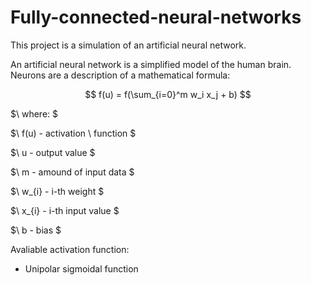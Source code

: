 # Fully-connected-neural-networks

This project is a simulation of an artificial neural network.

An artificial neural network is a simplified model of the human brain. Neurons are a description of a mathematical formula:

$$ f(u) = f(\sum_{i=0}^m w_i x_j + b) $$

$\ where: \$

$\ f(u) - activation \\ function \$

$\ u - output value \$

$\ m - amound of input data \$

$\ w_{i} - i-th weight \$

$\ x_{i} - i-th input value \$

$\ b - bias \$

Avaliable activation function:
- Unipolar sigmoidal function
